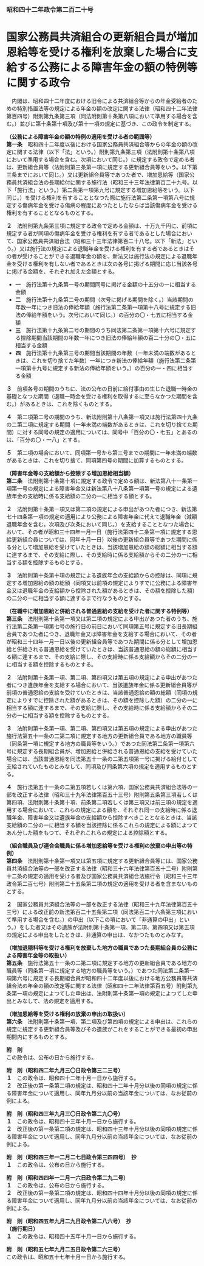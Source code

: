 ### 昭和四十二年政令第二百二十号  
# 国家公務員共済組合の更新組合員が増加恩給等を受ける権利を放棄した場合に支給する公務による障害年金の額の特例等に関する政令  
　内閣は、昭和四十二年度における旧令による共済組合等からの年金受給者のための特別措置法等の規定による年金の額の改定に関する法律（昭和四十二年法律第百四号）附則第九条第三項（同法附則第十条第八項において準用する場合を含む。）並びに第十条第十項及び第十一項の規定に基づき、この政令を制定する。  
  
**（公務による障害年金の額の特例の適用を受ける者の範囲等）**  
**第一条**　昭和四十二年度以後における国家公務員共済組合等からの年金の額の改定に関する法律（以下「法」という。）附則第九条第三項（法附則第十条第八項において準用する場合を含む。次項において同じ。）に規定する政令で定める者は、更新組合員等（法附則第三条第一項に規定する更新組合員等をいう。以下第三条までにおいて同じ。）又は更新組合員等であつた者で、増加恩給等（国家公務員共済組合法の長期給付に関する施行法（昭和三十三年法律第百二十九号。以下「施行法」という。）第二条第一項第九号に規定する増加恩給等をいう。以下同じ。）を受ける権利を有することとなつた際に施行法第二条第一項第八号に規定する傷病年金を受ける傷病の程度にあつたとしたならば当該傷病年金を受ける権利を有することとなるものとする。  
  
**２**　法附則第九条第三項に規定する政令で定める金額は、十万九千円に、前項に規定する者が同項の傷病年金を受ける権利を有する者であるとした場合において、国家公務員共済組合法（昭和三十三年法律第百二十八号。以下「新法」という。）又は施行法の規定による退職年金を受ける権利を有する者であるときはその者が受けることができる退職年金の額を、新法又は施行法の規定による退職年金を受ける権利を有しない者であるときは次の各号に掲げる期間に応じ当該各号に掲げる金額を、それぞれ加えた金額とする。  
* **一**　施行法第十九条第一号の期間同号に掲げる金額の十五分の一に相当する金額  
* **二**　施行法第十九条第二号の期間（次号に掲げる期間を除く。）当該期間の年数一年につき旧法の俸給年額（施行法第二条第一項第十八号に規定する旧法の俸給年額をいう。次号において同じ。）の百分の〇・七五に相当する金額  
* **三**　施行法第十九条第二号の期間のうち同法第二条第一項第十六号に規定する控除期間当該期間の年数一年につき旧法の俸給年額の百二十分の〇・五に相当する金額  
* **四**　施行法第十九条第三号の期間当該期間の年数（一年未満の端数があるときは、これを切り捨てた年数）一年につき新法の俸給年額（施行法第二条第一項第十九号に規定する新法の俸給年額をいう。）の百分の一・四に相当する金額  
  
**３**　前項各号の期間のうちに、法の公布の日前に給付事由の生じた退職一時金の基礎となつた期間（退職一時金を受ける権利を取得するに至らなかつた期間を含む。）があるときは、これを除くものとする。  
  
**４**　第二項第二号の期間のうち、新法附則第十八条第一項又は施行法第四十九条の二第二項に規定する期間（一年未満の端数があるときは、これを切り捨てた期間）に対する同号の規定の適用については、同号中「百分の〇・七五」とあるのは、「百分の〇・一八」とする。  
  
**５**　第二項の場合において、同項第一号から第三号までの期間に一年未満の端数があるときは、これを切り捨て、同項第四号の期間に加算するものとする。  
  
**（障害年金等の支給額から控除する増加恩給相当額）**  
**第二条**　法附則第十条第十項に規定する政令で定める額は、新法第八十一条第一項第一号の規定による障害年金又は新法第八十八条第一項第一号の規定による遺族年金の支給時に係る支給額の二分の一に相当する額とする。  
  
**２**　法附則第十条第一項又は第二項の規定による申出があつた者につき、新法第七十四条第一項の規定の適用により公務による障害年金に代えて退職年金（減額退職年金を含む。次項及び次条において同じ。）を支給することとなつた場合において、その者が昭和三十四年一月一日（施行法第四十二条第一項に規定する恩給更新組合員については、同年十月一日）以後の更新組合員等であつた期間に係る分として増加恩給を受けていたときは、当該増加恩給の額の総額に相当する額に達するまで、その支給に際し、その支給時に係る支給額からその二分の一に相当する額を控除するものとする。  
  
**３**　法附則第十条第十項の規定による遺族年金の支給額からの控除は、同項に規定する増加恩給の額の総額（同項又は前項の規定によりすでに公務による障害年金又は退職年金の支給額から控除された額があるときは、その額を控除した額）の二分の一に相当する額に達するまで行なうものとする。  
  
**（在職中に増加恩給と併給される普通恩給の支給を受けた者に関する特例等）**  
**第三条**　法附則第十条第一項又は第二項の規定による申出があつた者のうち、施行法第二条第一項第七号の施行日の前日において同項第五号に規定する旧長期組合員であつた者につき、退職年金又は障害年金を支給する場合において、その者が昭和三十四年一月一日以後の更新組合員等であつた期間に係る分として増加恩給と併給される普通恩給を受けていたときは、当該普通恩給の額の総額に相当する額に達するまで、その支給に際し、その支給時に係る支給額からその二分の一に相当する額を控除するものとする。  
  
**２**　法附則第十条第一項、第二項、第四項又は第五項の規定による申出があつた者につき遺族年金を支給する場合において、当該遺族年金に係る更新組合員等が前項の普通恩給の支給を受けていたときは、当該普通恩給の額の総額（同項の規定によりすでに控除された額があるときは、その額を控除した額）の二分の一に相当する額に達するまで、その支給に際し、その支給時に係る支給額からその二分の一に相当する額を控除するものとする。  
  
**３**　法附則第十条第一項、第二項、第四項又は第五項の規定による申出があつた施行法第五十一条の二第二項に規定する地方の更新組合員である地方の職員等（同条第一項に規定する地方の職員等をいう。）であつた同法第二条第一項第六号に規定する長期組合員が、増加恩給と併給される普通恩給の支給を受けていた場合には、当該普通恩給を同法第五十一条の二第五項第一号に掲げる給付として支給されていたものとみなして、同項及び同条第六項の規定を適用するものとする。  
  
**４**　施行法第五十一条の二第五項若しくは第六項、国家公務員共済組合法等の一部を改正する法律（昭和三十九年法律第百五十三号）附則第五条第三項若しくは第四項、法附則第十条第十項、前条第二項若しくは第三項又は前三項の規定を適用する場合において、これらの規定による額を、それぞれ同一の支給時に係る退職年金、障害年金又は遺族年金の支給額から控除すべきこととなるときは、当該支給額の二分の一に相当する額を当該控除に係るこれらの規定による額によつてあん分した額をもつて、それぞれこれらの規定による控除額とする。  
  
**（組合職員及び連合会職員に係る増加恩給等を受ける権利の放棄の申出等の特例）**  
**第四条**　法附則第十条第一項又は第五項に規定する更新組合員等には、国家公務員共済組合法等の一部を改正する法律（昭和三十六年法律第百五十二号）附則第十二条の規定の適用を受ける者及び国家公務員共済組合法施行令（昭和三十三年政令第二百七号）附則第二十五条第二項の規定の適用を受ける者を含まないものとする。  
  
**２**　国家公務員共済組合法等の一部を改正する法律（昭和三十九年法律第百五十三号）による改正前の新法第百二十五条第二項（同法第百二十六条第三項において準用する場合を含む。）の申出（以下この項において「非通算の申出」という。）をした者又はその遺族が法附則第十条第一項、第二項、第四項又は第五項の規定による申出をしたときは、非通算の申出は、なかつたものとみなす。  
  
**（増加退隠料等を受ける権利を放棄した地方の職員であつた長期組合員の公務による障害年金等の取扱い）**  
**第五条**　施行法第五十一条の二第二項に規定する地方の更新組合員である地方の職員等（同条第一項に規定する地方の職員等をいう。）であつた同法第二条第一項第六号に規定する長期組合員が昭和四十二年度以後における地方公務員等共済組合法の年金の額の改定等に関する法律（昭和四十二年法律第百五号）附則第九条第一項の規定によつてした申出は、法附則第十条第一項の規定によつてした申出とみなして、法の規定を適用する。  
  
**（増加恩給等を受ける権利の放棄の申出の取扱い）**  
**第六条**　法附則第十条第一項、第二項及び第四項の規定による申出は、これらの規定に規定する更新組合員等及びその遺族がこれをすることができる最初の申出期間内にするものとする。  
  
**附　則**  
この政令は、公布の日から施行する。  
  
**附　則（昭和四二年九月三〇日政令第三二三号）**  
**１**　この政令は、昭和四十二年十月一日から施行する。  
**２**　改正後の第一条第二項の規定は、昭和四十二年十月分以後の同項の規定に係る障害年金について適用し、同年九月分以前の当該年金については、なお従前の例による。  
  
**附　則（昭和四三年九月三〇日政令第二九〇号）**  
**１**　この政令は、昭和四十三年十月一日から施行する。  
**２**　改正後の第一条第二項の規定は、昭和四十三年十月分以後の同項の規定に係る障害年金について適用し、同年九月分以前の当該年金については、なお従前の例による。  
  
**附　則（昭和四三年一二月二七日政令第三四四号）　抄**  
**１**　この政令は、公布の日から施行する。  
  
**附　則（昭和四四年一二月一六日政令第二九二号）**  
**１**　この政令は、公布の日から施行する。  
**２**　改正後の第一条第二項の規定は、昭和四十四年十月分以後の同項の規定に係る障害年金について適用し、同年九月分以前の当該年金については、なお従前の例による。  
  
**附　則（昭和四五年九月二九日政令第二八六号）　抄**  
**（施行期日）**  
**１**　この政令は、昭和四十五年十月一日から施行する。  
  
**附　則（昭和五七年九月二五日政令第二六三号）**  
この政令は、昭和五十七年十月一日から施行する。  
  
